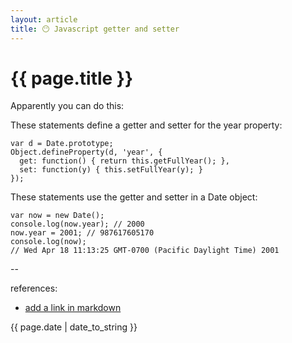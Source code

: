 ```yaml
---
layout: article
title: 😶 Javascript getter and setter
---
```

# {{ page.title }}

Apparently you can do this:

These statements define a getter and setter for the year property:

```
var d = Date.prototype;
Object.defineProperty(d, 'year', {
  get: function() { return this.getFullYear(); },
  set: function(y) { this.setFullYear(y); }
});
```
These statements use the getter and setter in a Date object:

```
var now = new Date();
console.log(now.year); // 2000
now.year = 2001; // 987617605170
console.log(now);
// Wed Apr 18 11:13:25 GMT-0700 (Pacific Daylight Time) 2001
```

--

references:

* [add a link in markdown](https://clearstreet.io)

{{ page.date | date_to_string }}
